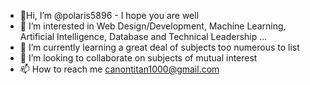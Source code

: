 - 👋Hi, I’m @polaris5896 - I hope you are well
- 👀 I’m interested in Web Design/Development, Machine Learning, Artificial Intelligence, Database and Technical Leadership             ...
- 🌱 I’m currently learning a great deal of subjects too numerous to list
- 💞️ I’m looking to collaborate on subjects of mutual interest
- 📫 How to reach me canontitan1000@gmail.com

<!---
polaris5896/polaris5896 is a ✨ special ✨ repository because its `README.md` (this file) appears on your GitHub profile.
You can click the Preview link to take a look at your changes.
--->
